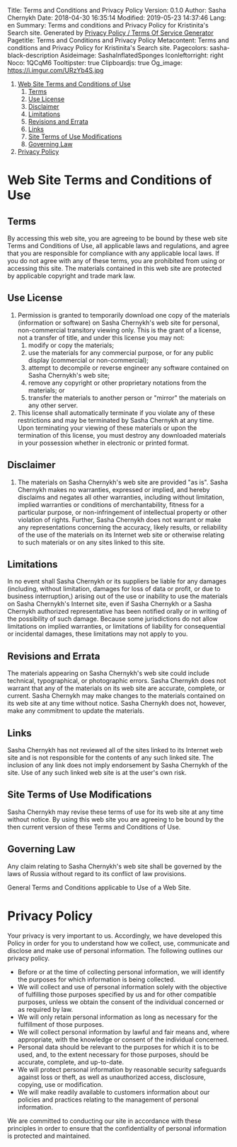 Title: Terms and Conditions and Privacy Policy
Version: 0.1.0
Author: Sasha Chernykh
Date: 2018-04-30 16:35:14
Modified: 2019-05-23 14:37:46
Lang: en
Summary: Terms and conditions and Privacy Policy for Kristinita's Search site. Generated by <a href="https://www.bennadel.com/coldfusion/privacy-policy-generator.htm">Privacy Policy / Terms Of Service Generator </a>
Pagetitle: Terms and Conditions and Privacy Policy
Metacontent: Terms and conditions and Privacy Policy for Kristinita's Search site.
Pagecolors: sasha-black-description
Asideimage: SashaInflatedSponges
Iconleftorright: right
Noco: 1QCqM6
Tooltipster: true
Clipboardjs: true
Og_image: https://i.imgur.com/URzYb4S.jpg

<!-- MarkdownTOC -->

1. [Web Site Terms and Conditions of Use](#Web-Site-Terms-and-Conditions-of-Use)
	1. [Terms](#Terms)
	1. [Use License](#Use-License)
	1. [Disclaimer](#Disclaimer)
	1. [Limitations](#Limitations)
	1. [Revisions and Errata](#Revisions-and-Errata)
	1. [Links](#Links)
	1. [Site Terms of Use Modifications](#Site-Terms-of-Use-Modifications)
	1. [Governing Law](#Governing-Law)
1. [Privacy Policy](#Privacy-Policy)

<!-- /MarkdownTOC -->

<a id="Web-Site-Terms-and-Conditions-of-Use"></a>
# Web Site Terms and Conditions of Use

<a id="Terms"></a>
## Terms

By accessing this web site, you are agreeing to be bound by these web site Terms and Conditions of Use, all applicable laws and regulations, and agree that you are responsible for compliance with any applicable local laws. If you do not agree with any of these terms, you are prohibited from using or accessing this site. The materials contained in this web site are protected by applicable copyright and trade mark law.

<a id="Use-License"></a>
## Use License

1. Permission is granted to temporarily download one copy of the materials (information or software) on Sasha Chernykh's web site for personal, non-commercial transitory viewing only. This is the grant of a license, not a transfer of title, and under this license you may not:
	1. modify or copy the materials;
	1. use the materials for any commercial purpose, or for any public display (commercial or non-commercial);
	1. attempt to decompile or reverse engineer any software contained on Sasha Chernykh's web site;
	1. remove any copyright or other proprietary notations from the materials; or
	1. transfer the materials to another person or "mirror" the materials on any other server.
1. This license shall automatically terminate if you violate any of these restrictions and may be terminated by Sasha Chernykh at any time. Upon terminating your viewing of these materials or upon the termination of this license, you must destroy any downloaded materials in your possession whether in electronic or printed format.

<a id="Disclaimer"></a>
## Disclaimer

1. The materials on Sasha Chernykh's web site are provided "as is". Sasha Chernykh makes no warranties, expressed or implied, and hereby disclaims and negates all other warranties, including without limitation, implied warranties or conditions of merchantability, fitness for a particular purpose, or non-infringement of intellectual property or other violation of rights. Further, Sasha Chernykh does not warrant or make any representations concerning the accuracy, likely results, or reliability of the use of the materials on its Internet web site or otherwise relating to such materials or on any sites linked to this site.

<a id="Limitations"></a>
## Limitations

In no event shall Sasha Chernykh or its suppliers be liable for any damages (including, without limitation, damages for loss of data or profit, or due to business interruption,) arising out of the use or inability to use the materials on Sasha Chernykh's Internet site, even if Sasha Chernykh or a Sasha Chernykh authorized representative has been notified orally or in writing of the possibility of such damage. Because some jurisdictions do not allow limitations on implied warranties, or limitations of liability for consequential or incidental damages, these limitations may not apply to you.

<a id="Revisions-and-Errata"></a>
## Revisions and Errata

The materials appearing on Sasha Chernykh's web site could include technical, typographical, or photographic errors. Sasha Chernykh does not warrant that any of the materials on its web site are accurate, complete, or current. Sasha Chernykh may make changes to the materials contained on its web site at any time without notice. Sasha Chernykh does not, however, make any commitment to update the materials.

<a id="Links"></a>
## Links

Sasha Chernykh has not reviewed all of the sites linked to its Internet web site and is not responsible for the contents of any such linked site. The inclusion of any link does not imply endorsement by Sasha Chernykh of the site. Use of any such linked web site is at the user's own risk.

<a id="Site-Terms-of-Use-Modifications"></a>
## Site Terms of Use Modifications

Sasha Chernykh may revise these terms of use for its web site at any time without notice. By using this web site you are agreeing to be bound by the then current version of these Terms and Conditions of Use.

<a id="Governing-Law"></a>
## Governing Law

Any claim relating to Sasha Chernykh's web site shall be governed by the laws of Russia without regard to its conflict of law provisions.

General Terms and Conditions applicable to Use of a Web Site.

<a id="Privacy-Policy"></a>
# Privacy Policy

Your privacy is very important to us. Accordingly, we have developed this Policy in order for you to understand how we collect, use, communicate and disclose and make use of personal information. The following outlines our privacy policy.

+ Before or at the time of collecting personal information, we will identify the purposes for which information is being collected.
+ We will collect and use of personal information solely with the objective of fulfilling those purposes specified by us and for other compatible purposes, unless we obtain the consent of the individual concerned or as required by law.
+ We will only retain personal information as long as necessary for the fulfillment of those purposes.
+ We will collect personal information by lawful and fair means and, where appropriate, with the knowledge or consent of the individual concerned.
+ Personal data should be relevant to the purposes for which it is to be used, and, to the extent necessary for those purposes, should be accurate, complete, and up-to-date.
+ We will protect personal information by reasonable security safeguards against loss or theft, as well as unauthorized access, disclosure, copying, use or modification.
+ We will make readily available to customers information about our policies and practices relating to the management of personal information.

We are committed to conducting our site in accordance with these principles in order to ensure that the confidentiality of personal information is protected and maintained.
